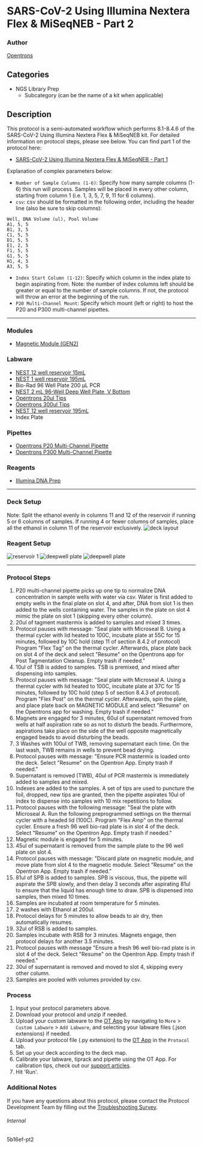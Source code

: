 # SARS-CoV-2 Using Illumina Nextera Flex & MiSeqNEB - Part 2

### Author
[Opentrons](https://opentrons.com/)


## Categories
* NGS Library Prep
	* Subcategory (can be the name of a kit when applicable)

## Description
This protocol is a semi-automated workflow which performs 8.1-8.4.6 of the SARS-CoV-2 Using Illumina Nextera Flex & MiSeqNEB kit. For detailed information on protocol steps, please see below. You can find part 1 of the protocol here:

* [SARS-CoV-2 Using Illumina Nextera Flex & MiSeqNEB - Part 1](https://protocols.opentrons.com/protocol/5b16ef)

Explanation of complex parameters below:
* `Number of Sample Columns (1-6)`: Specify how many sample columns (1-6) this run will process. Samples will be placed in every other column, starting from column 1 (i.e. 1, 3, 5, 7, 9, 11 for 6 columns).
* `csv`: csv should be formatted in the following order, including the header line (also be sure to skip columns):
```
Well, DNA Volume (ul), Pool Volume
A1, 5, 5
B1, 3, 5
C1, 5, 5
D1, 5, 5
E1, 2, 5
F1, 5, 5
G1, 5, 5
H1, 4, 5
A3, 5, 5
```
* `Index Start Column (1-12)`: Specify which column in the index plate to begin aspirating from. Note: the number of index columns left should be greater or equal to the number of sample columns. If not, the protocol will throw an error at the beginning of the run.
* `P20 Multi-Channel Mount`: Specify which mount (left or right) to host the P20 and P300 multi-channel pipettes.


---

### Modules
* [Magnetic Module (GEN2)](https://shop.opentrons.com/collections/hardware-modules/products/magdeck)

### Labware
* [NEST 12 well reservoir 15mL](https://shop.opentrons.com/verified-labware/well-reservoirs/)
* [NEST 1 well reservoir 195mL](https://shop.opentrons.com/verified-labware/well-reservoirs/)
* Bio-Rad 96 Well Plate 200 µL PCR
* [NEST 2 mL 96-Well Deep Well Plate, V Bottom](https://shop.opentrons.com/nest-2-ml-96-well-deep-well-plate-v-bottom/)
* [Opentrons 20ul Tips](https://shop.opentrons.com/universal-filter-tips/)
* [Opentrons 300ul Tips](https://shop.opentrons.com/universal-filter-tips/)
* [NEST 12 well reservoir 195mL](https://shop.opentrons.com/verified-labware/well-reservoirs/)
* Index Plate

### Pipettes
* [Opentrons P20 Multi-Channel Pipette](https://shop.opentrons.com/8-channel-electronic-pipette/)
* [Opentrons P300 Multi-Channel Pipette](https://shop.opentrons.com/8-channel-electronic-pipette/)

### Reagents
* [Illumina DNA Prep](https://www.illumina.com/products/by-type/sequencing-kits/library-prep-kits/nextera-dna-flex.html)

---

### Deck Setup
Note: Split the ethanol evenly in columns 11 and 12 of the reservoir if running 5 or 6 columns of samples. If running 4 or fewer columns of samples, place all the ethanol in column 11 of the reservoir exclusively.
![deck layout](https://opentrons-protocol-library-website.s3.amazonaws.com/custom-README-images/5b16ef/pt2/Screen+Shot+2022-04-14+at+1.48.51+PM.png)

### Reagent Setup

![reservoir 1](https://opentrons-protocol-library-website.s3.amazonaws.com/custom-README-images/5b16ef/pt2/Screen+Shot+2022-04-14+at+1.49.23+PM.png)
![deepwell plate](https://opentrons-protocol-library-website.s3.amazonaws.com/custom-README-images/5b16ef/pt2/Screen+Shot+2022-04-14+at+1.49.44+PM.png)
![deepwell plate](https://opentrons-protocol-library-website.s3.amazonaws.com/custom-README-images/5b16ef/pt2/Screen+Shot+2022-04-14+at+1.50.01+PM.png)

---

### Protocol Steps
1. P20 multi-channel pipette picks up one tip to normalize DNA concentration in sample wells with water via csv. Water is first added to empty wells in the final plate on slot 4, and after, DNA from slot 1 is then added to the wells containing water. The samples in the plate on slot 4 mimic the plate on slot 1 (skipping every other column).
2. 20ul of tagment mastermix is added to samples and mixed 3 times.
3. Protocol pauses with message: "Seal plate with Microseal B. Using a thermal cycler with lid heated to 100C, incubate plate at 55C for 15 minutes, followed by 10C hold (step 11 of section 8.4.2 of protocol) Program "Flex Tag" on the thermal cycler. Afterwards, place plate back on slot 4 of the deck and select "Resume" on the Opentrons app for Post Tagmentation Cleanup. Empty trash if needed."
4. 10ul of TSB is added to samples. TSB is premixed, and mixed after dispensing into samples.
5. Protocol pauses with message: "Seal plate with Microseal A. Using a thermal cycler with lid heated to 100C, incubate plate at 37C for 15 minutes, followed by 10C hold (step 5 of section 8.4.3 of protocol). Program "Flex Post" on the thermal cycler. Afterwards, spin the plate, and place plate back on MAGNETIC MODULE and select "Resume" on the Opentrons app for washing. Empty trash if needed."
6. Magnets are engaged for 3 minutes, 60ul of supernatant removed from wells at half aspiration rate so as not to disturb the beads. Furthermore, aspirations take place on the side of the well opposite magnetically engaged beads to avoid disturbing the beads.
7. 3 Washes with 100ul of TWB, removing supernatant each time. On the last wash, TWB remains in wells to prevent bead drying.
8. Protocol pauses with message: "Ensure PCR mastermix is loaded onto the deck. Select "Resume" on the Opentron App. Empty trash if needed."
9. Supernatant is removed (TWB), 40ul of PCR mastermix is immediately added to samples and mixed.
10. Indexes are added to the samples. A set of tips are used to puncture the foil, dropped, new tips are granted, then the pipette aspirates 10ul of index to dispense into samples with 10 mix repetitions to follow.
11. Protocol pauses with the following message: "Seal the plate with Microseal A. Run the following preprogrammed settings on the thermal cycler with a headed lid (100C). Program "Flex Amp" on the thermal cycler. Ensure a fresh 96 well bio-rad plate is in slot 4 of the deck. Select "Resume" on the Opentron App. Empty trash if needed."
12. Magnetic module is engaged for 5 minutes.
13. 45ul of supernatant is removed from the sample plate to the 96 well plate on slot 4.
14. Protocol pauses with message: "Discard plate on magnetic module, and move plate from slot 4 to the magnetic module. Select "Resume" on the Opentron App. Empty trash if needed."
15. 81ul of SPB is added to samples. SPB is viscous, thus, the pipette will aspirate the SPB slowly, and then delay 3 seconds after aspirating 81ul to ensure that the liquid has enough time to draw. SPB is dispensed into samples, then mixed 10 times.
16. Samples are incubated at room temperature for 5 minutes.
17. 2 washes with Ethanol at 200ul.
18. Protocol delays for 5 minutes to allow beads to air dry, then automatically resumes.
19. 32ul of RSB is added to samples.
20. Samples incubate with RSB for 3 minutes. Magnets engage, then protocol delays for another 3.5 minutes.
21. Protocol pauses with message "Ensure a fresh 96 well bio-rad plate is in slot 4 of the deck. Select "Resume" on the Opentron App. Empty trash if needed."
22. 30ul of supernatant is removed and moved to slot 4, skipping every other column.
23. Samples are pooled with volumes provided by csv.


### Process
1. Input your protocol parameters above.
2. Download your protocol and unzip if needed.
3. Upload your custom labware to the [OT App](https://opentrons.com/ot-app) by navigating to `More` > `Custom Labware` > `Add Labware`, and selecting your labware files (.json extensions) if needed.
4. Upload your protocol file (.py extension) to the [OT App](https://opentrons.com/ot-app) in the `Protocol` tab.
5. Set up your deck according to the deck map.
6. Calibrate your labware, tiprack and pipette using the OT App. For calibration tips, check out our [support articles](https://support.opentrons.com/en/collections/1559720-guide-for-getting-started-with-the-ot-2).
7. Hit 'Run'.

### Additional Notes
If you have any questions about this protocol, please contact the Protocol Development Team by filling out the [Troubleshooting Survey](https://protocol-troubleshooting.paperform.co/).

###### Internal
5b16ef-pt2

